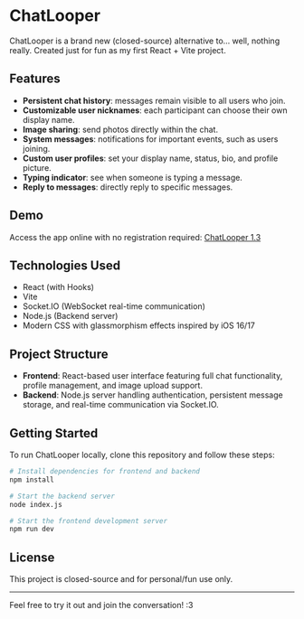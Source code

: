 # ChatLooper

ChatLooper is a brand new (closed-source) alternative to… well, nothing really. Created just for fun as my first React + Vite project.

## Features

* **Persistent chat history**: messages remain visible to all users who join.
* **Customizable user nicknames**: each participant can choose their own display name.
* **Image sharing**: send photos directly within the chat.
* **System messages**: notifications for important events, such as users joining.
* **Custom user profiles**: set your display name, status, bio, and profile picture.
* **Typing indicator**: see when someone is typing a message.
* **Reply to messages**: directly reply to specific messages.

## Demo

Access the app online with no registration required:
[ChatLooper 1.3](https://chatlooper.up.railway.app)

## Technologies Used

* React (with Hooks)
* Vite
* Socket.IO (WebSocket real-time communication)
* Node.js (Backend server)
* Modern CSS with glassmorphism effects inspired by iOS 16/17

## Project Structure

* **Frontend**: React-based user interface featuring full chat functionality, profile management, and image upload support.
* **Backend**: Node.js server handling authentication, persistent message storage, and real-time communication via Socket.IO.

## Getting Started

To run ChatLooper locally, clone this repository and follow these steps:

```bash
# Install dependencies for frontend and backend
npm install

# Start the backend server
node index.js

# Start the frontend development server
npm run dev
```

## License

This project is closed-source and for personal/fun use only.

---

Feel free to try it out and join the conversation! :3

